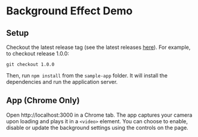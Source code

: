 # Background Effect Demo

## Setup

Checkout the latest release tag (see the latest releases [here](https://github.com/twilio/twilio-video-processors.js/releases)). For example, to checkout release 1.0.0:

```
git checkout 1.0.0
```

Then, run `npm install` from the `sample-app` folder. It will install the dependencies and run the application server.

## App (Chrome Only)

Open http://localhost:3000 in a Chrome tab. The app captures your camera upon loading and plays it in a `<video>` element. You can choose to enable, disable or update the background settings using the controls on the page.
